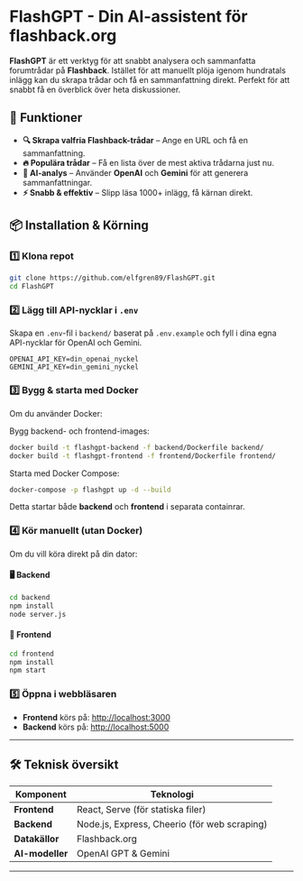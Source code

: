 # FlashGPT - Din AI-assistent för flashback.org

**FlashGPT** är ett verktyg för att snabbt analysera och sammanfatta forumtrådar på **Flashback**. Istället för att manuellt plöja igenom hundratals inlägg kan du skrapa trådar och få en sammanfattning direkt. Perfekt för att snabbt få en överblick över heta diskussioner.

## 🚀 Funktioner

- **🔍 Skrapa valfria Flashback-trådar** – Ange en URL och få en sammanfattning.
- **🔥 Populära trådar** – Få en lista över de mest aktiva trådarna just nu.
- **🤖 AI-analys** – Använder **OpenAI** och **Gemini** för att generera sammanfattningar.
- **⚡ Snabb & effektiv** – Slipp läsa 1000+ inlägg, få kärnan direkt.

## 📦 Installation & Körning

### 1️⃣ Klona repot
```sh
git clone https://github.com/elfgren89/FlashGPT.git
cd FlashGPT
```

### 2️⃣ Lägg till API-nycklar i `.env`
Skapa en `.env`-fil i `backend/` baserat på `.env.example` och fyll i dina egna API-nycklar för OpenAI och Gemini.

```env
OPENAI_API_KEY=din_openai_nyckel
GEMINI_API_KEY=din_gemini_nyckel
```

### 3️⃣ Bygg & starta med Docker
Om du använder Docker:

Bygg backend- och frontend-images:
```sh
docker build -t flashgpt-backend -f backend/Dockerfile backend/
docker build -t flashgpt-frontend -f frontend/Dockerfile frontend/
```

Starta med Docker Compose:
```sh
docker-compose -p flashgpt up -d --build
```
Detta startar både **backend** och **frontend** i separata containrar.

### 4️⃣ Kör manuellt (utan Docker)
Om du vill köra direkt på din dator:

#### 🖥️ Backend
```sh
cd backend
npm install
node server.js
```

#### 🎨 Frontend
```sh
cd frontend
npm install
npm start
```

### 5️⃣ Öppna i webbläsaren
- **Frontend** körs på: [http://localhost:3000](http://localhost:3000)
- **Backend** körs på: [http://localhost:5000](http://localhost:5000)

---

## 🛠️ Teknisk översikt

| Komponent   | Teknologi |
|-------------|----------|
| **Frontend**  | React, Serve (för statiska filer) |
| **Backend**   | Node.js, Express, Cheerio (för web scraping) |
| **Datakällor** | Flashback.org |
| **AI-modeller** | OpenAI GPT & Gemini |

---